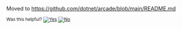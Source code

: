 Moved to https://github.com/dotnet/arcade/blob/main/README.md


<!-- Begin Generated Content: Doc Feedback -->
<sub>Was this helpful? [![Yes](https://helix.dot.net/f/ip/5?p=Documentation%5CProject-Docs%5CToolset%5COverview.md)](https://helix.dot.net/f/p/5?p=Documentation%5CProject-Docs%5CToolset%5COverview.md) [![No](https://helix.dot.net/f/in)](https://helix.dot.net/f/n/5?p=Documentation%5CProject-Docs%5CToolset%5COverview.md)</sub>
<!-- End Generated Content-->
